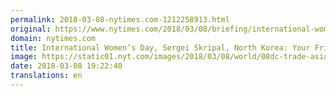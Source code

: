 ```yaml
---
permalink: 2018-03-08-nytimes.com-1212258913.html
original: https://www.nytimes.com/2018/03/08/briefing/international-womens-day-sergei-skripal-north-korea-your-friday-briefing.html?partner=rss&amp;emc=rss
domain: nytimes.com
title: International Women’s Day, Sergei Skripal, North Korea: Your Friday Briefing
image: https://static01.nyt.com/images/2018/03/08/world/08dc-trade-asiabriefing/08dc-trade-asiabriefing-mediumThreeByTwo440.jpg
date: 2018-03-08 19:22:40
translations: en
---
```


